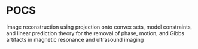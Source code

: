 # POCS
Image reconstruction using projection onto convex sets, model constraints, and linear prediction theory for the removal of phase, motion, and Gibbs artifacts in magnetic resonance and ultrasound imaging
